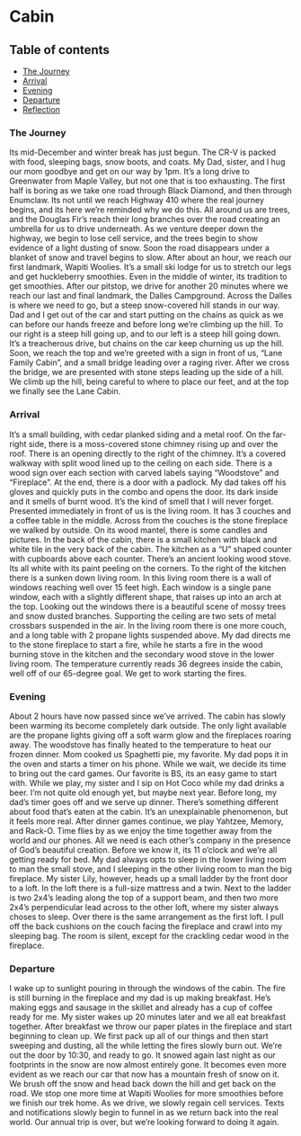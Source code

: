 # Cabin

## Table of contents
  - [The Journey](#the-journey)
  - [Arrival](#Arrival)
  - [Evening](#evening)
  - [Departure](#depature)
  - [Reflection](#reflection)

### The Journey

Its mid-December and winter break has just begun. The CR-V is packed with food, sleeping bags, snow boots, and coats. My Dad, sister, and I hug our mom goodbye and get on our way by 1pm. It’s a long drive to Greenwater from Maple Valley, but not one that is too exhausting. The first half is boring as we take one road through Black Diamond, and then through Enumclaw. Its not until we reach Highway 410 where the real journey begins, and its here we’re reminded why we do this.  All around us are trees, and the Douglas Fir’s reach their long branches over the road creating an umbrella for us to drive underneath. As we venture deeper down the highway, we begin to lose cell service, and the trees begin to show evidence of a light dusting of snow. Soon the road disappears under a blanket of snow and travel begins to slow. After about an hour, we reach our first landmark, Wapiti Woolies. It’s a small ski lodge for us to stretch our legs and get huckleberry smoothies. Even in the middle of winter, its tradition to get smoothies. After our pitstop, we drive for another 20 minutes where we reach our last and final landmark, the Dalles Campground. Across the Dalles is where we need to go, but a steep snow-covered hill stands in our way. Dad and I get out of the car and start putting on the chains as quick as we can before our hands freeze and before long we’re climbing up the hill. To our right is a steep hill going up, and to our left is a steep hill going down. It’s a treacherous drive, but chains on the car keep churning us up the hill. Soon, we reach the top and we’re greeted with a sign in front of us, “Lane Family Cabin”, and a small bridge leading over a raging river. After we cross the bridge, we are presented with stone steps leading up the side of a hill. We climb up the hill, being careful to where to place our feet, and at the top we finally see the Lane Cabin.


### Arrival 

It’s a small building, with cedar planked siding and a metal roof. On the far-right side, there is a moss-covered stone chimney rising up and over the roof. There is an opening directly to the right of the chimney. It’s a covered walkway with split wood lined up to the ceiling on each side. There is a wood sign over each section with carved labels saying “Woodstove” and “Fireplace”.  At the end, there is a door with a padlock. My dad takes off his gloves and quickly puts in the combo and opens the door. Its dark inside and it smells of burnt wood. It’s the kind of smell that I will never forget. Presented immediately in front of us is the living room. It has 3 couches and a coffee table in the middle. Across from the couches is the stone fireplace we walked by outside. On its wood mantel, there is some candles and pictures. In the back of the cabin, there is a small kitchen with black and white tile in the very back of the cabin. The kitchen as a “U” shaped counter with cupboards above each counter. There’s an ancient looking wood stove. Its all white with its paint peeling on the corners. To the right of the kitchen there is a sunken down living room. In this living room there is a wall of windows reaching well over 15 feet high. Each window is a single pane window, each with a slightly different shape, that raises up into an arch at the top. Looking out the windows there is a beautiful scene of mossy trees and snow dusted branches. Supporting the ceiling are two sets of metal crossbars suspended in the air. In the living room there is one more couch, and a long table with 2 propane lights suspended above. My dad directs me to the stone fireplace to start a fire, while he starts a fire in the wood burning stove in the kitchen and the secondary wood stove in the lower living room. The temperature currently reads 36 degrees inside the cabin, well off of our 65-degree goal. We get to work starting the fires. 

### Evening

About 2 hours have now passed since we’ve arrived. The cabin has slowly been warming its become completely dark outside. The only light available are the propane lights giving off a soft warm glow and the fireplaces roaring away. The woodstove has finally heated to the temperature to heat our frozen dinner. Mom cooked us Spaghetti pie, my favorite. My dad pops it in the oven and starts a timer on his phone. While we wait, we decide its time to bring out the card games. Our favorite is BS, its an easy game to start with. While we play, my sister and I sip on Hot Coco while my dad drinks a beer. I’m not quite old enough yet, but maybe next year. Before long, my dad’s timer goes off and we serve up dinner. There’s something different about food that’s eaten at the cabin. It’s an unexplainable phenomenon, but it feels more real. After dinner games continue, we play Yahtzee, Memory, and Rack-O. Time flies by as we enjoy the time together away from the world and our phones. All we need is each other’s company in the presence of God’s beautiful creation. Before we know it, its 11 o’clock and we’re all getting ready for bed. My dad always opts to sleep in the lower living room to man the small stove, and I sleeping in the other living room to man the big fireplace. My sister Lily, however, heads up a small ladder by the front door to a loft. In the loft there is a full-size mattress and a twin. Next to the ladder is two 2x4’s leading along the top of a support beam, and then two more 2x4’s perpendicular lead across to the other loft, where my sister always choses to sleep. Over there is the same arrangement as the first loft. I pull off the back cushions on the couch facing the fireplace and crawl into my sleeping bag. The room is silent, except for the crackling cedar wood in the fireplace.

### Departure

I wake up to sunlight pouring in through the windows of the cabin. The fire is still burning in the fireplace and my dad is up making breakfast. He’s making eggs and sausage in the skillet and already has a cup of coffee ready for me. My sister wakes up 20 minutes later and we all eat breakfast together. After breakfast we throw our paper plates in the fireplace and start beginning to clean up. We first pack up all of our things and then start sweeping and dusting, all the while letting the fires slowly burn out. We’re out the door by 10:30, and ready to go. It snowed again last night as our footprints in the snow are now almost entirely gone. It becomes even more evident as we reach our car that now has a mountain fresh of snow on it. We brush off the snow and head back down the hill and get back on the road. We stop one more time at Wapiti Woolies for more smoothies before we finish our trek home. As we drive, we slowly regain cell services. Texts and notifications slowly begin to funnel in as we return back into the real world. Our annual trip is over, but we’re looking forward to doing it again. 
